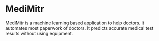 # MediMitr
MediMitr is a machine learning based application to help doctors. It automates most paperwork of doctors. It predicts accurate medical test results without using equipment.
